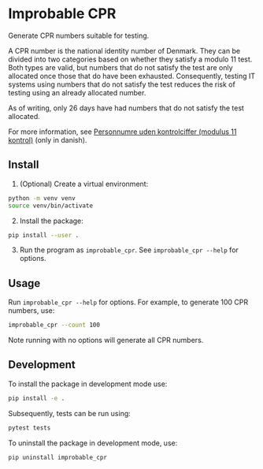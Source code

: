 # Improbable CPR

Generate CPR numbers suitable for testing.

A CPR number is the national identity number of Denmark. They can be divided into two categories based on whether they satisfy a modulo 11 test. Both types are valid, but numbers that do not satisfy the test are only allocated once those that do have been exhausted. Consequently, testing IT systems using numbers that do not satisfy the test reduces the risk of testing using an already allocated number.

As of writing, only 26 days have had numbers that do not satisfy the test allocated.

For more information, see [Personnumre uden kontrolciffer (modulus 11 kontrol)](https://www.cpr.dk/cpr-systemet/personnumre-uden-kontrolciffer-modulus-11-kontrol) (only in danish).

## Install

1. (Optional) Create a virtual environment:
```bash
python -m venv venv
source venv/bin/activate
```
2. Install the package:
```bash
pip install --user .
```
3. Run the program as `improbable_cpr`. See `improbable_cpr --help` for options.

## Usage

Run `improbable_cpr --help` for options. For example, to generate 100 CPR numbers, use:
```bash
improbable_cpr --count 100
```

Note running with no options will generate all CPR numbers.

## Development

To install the package in development mode use:
```bash
pip install -e .
```

Subsequently, tests can be run using:
```bash
pytest tests
```

To uninstall the package in development mode, use:
```bash
pip uninstall improbable_cpr
```
